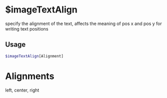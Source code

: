 # $imageTextAlign

specify the alignment of the text, affects the meaning of pos x and pos y for writing text positions

## Usage

```bash
$imageTextAlign[Alignment]
```

# Alignments
left, center, right
